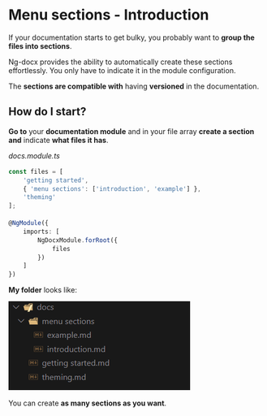 # Menu sections - Introduction

If your documentation starts to get bulky, you probably want to **group the files into sections**.

Ng-docx provides the ability to automatically create these sections effortlessly. You only have to indicate it in the module configuration.

The **sections are compatible with** having **versioned** in the documentation.

## How do I start?

**Go to** your **documentation module** and in your file array **create a section and** indicate **what files it has**.

*docs.module.ts*
```typescript
const files = [
    'getting started',
    { 'menu sections': ['introduction', 'example'] },
    'theming'
];

@NgModule({
    imports: [
        NgDocxModule.forRoot({
            files
        })
    ]
})
```

**My folder** looks like:


![Sections Example](assets/images/sections_example.PNG)

You can create **as many sections as you want**.